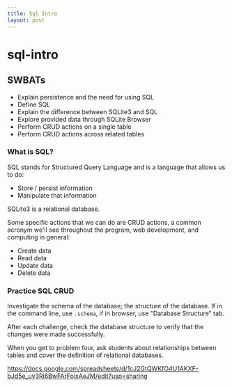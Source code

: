 ```yaml
---
title: Sql Intro
layout: post
---
```


# sql-intro

## SWBATs

* Explain persistence and the need for using SQL
* Define SQL
* Explain the difference between SQLite3 and SQL
* Explore provided data through SQLite Browser
* Perform CRUD actions on a single table
* Perform CRUD actions across related tables

### What is SQL?

SQL stands for Structured Query Language and is a language that allows us to do:

* Store / persist information
* Manipulate that information

SQLite3 is a relational database.

Some specific actions that we can do are CRUD actions, a common acronym we'll see throughout the program, web development, and computing in general:

* Create data
* Read data
* Update data
* Delete data

### Practice SQL CRUD

Investigate the schema of the database; the structure of the database. If in the command line, use `.schema`, if in browser, use "Database Structure" tab.

After each challenge, check the database structure to verify that the changes were made successfully.

When you get to problem four, ask students about relationships between tables and cover the definition of relational databases.

https://docs.google.com/spreadsheets/d/1cJ2GtQWKfO4U1AKXF-bJd5e_uy3Ri6BwFArFoixAeJM/edit?usp=sharing
